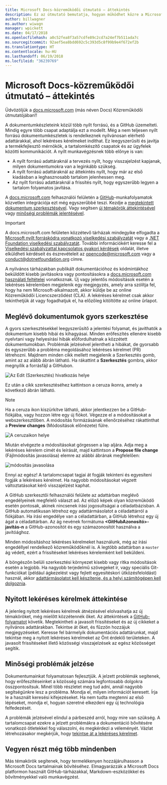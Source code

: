 ```yaml
---
title: Microsoft Docs-közreműködői útmutató – áttekintés
description: Ez az útmutató bemutatja, hogyan működhet közre a Microsoft dokumentációs webhelyén, a docs.microsoft.com-on.
author: billwagner
ms.author: wiwagn
manager: wpickett
ms.date: 04/17/2018
ms.openlocfilehash: a0c52fea8f3a57cdfe89c2cd7a24ef7b511ada7c
ms.sourcegitcommit: 92aef5ea8bdd692c5c393d5c8f99b9e4f672ef2b
ms.translationtype: HT
ms.contentlocale: hu-HU
ms.lasthandoff: 06/19/2018
ms.locfileid: "36239769"
---
```

# <a name="microsoft-docs-contributor-guide-overview"></a>Microsoft Docs-közreműködői útmutató – áttekintés

Üdvözöljük a [docs.microsoft.com](https://docs.microsoft.com) (más néven Docs) Közreműködői útmutatójában!!

A dokumentumkészleteink közül több nyílt forrású, és a GitHub üzemelteti. Mindig egyre több csapat adaptálja ezt a modellt. Még a nem teljesen nyílt forrású dokumentumkészletek is rendelkeznek nyilvánosan elérhető adattárakkal, ahol lekéréses kérelmeket indíthat. Ez leegyszerűsíti és javítja a termékfejlesztő mérnökök, a tartalomkészítő csapatok és az ügyfelek közötti kommunikációt. A nyílt munkavégzésnek több előnye is van:

- A nyílt forrású adattáraknál a tervezés nyílt, hogy visszajelzést kapjanak, milyen dokumentumokra van a leginkább szükség.
- A nyílt forrású adattáraknál az áttekintés nyílt, hogy már az első kiadásban a leghasznosabb tartalom jelenhessen meg.
- Az nyílt forrású adattáraknál a frissítés nyílt, hogy egyszerűbb legyen a tartalom folyamatos javítása.

A [docs.microsoft.com](https://docs.microsoft.com) felhasználói felületén a [GitHub](https://github.com)-munkafolyamatok közvetlen integrációja ezt még egyszerűbbé teszi. Kezdje a [megtekintett dokumentum szerkesztésével](#quick-edits-to-existing-documents). Vagy segítsen [új témakörök áttekintésével](#review-open-prs) vagy [minőségi problémák jelentésével](#create-quality-issues).

> [!IMPORTANT]
> A docs.microsoft.com felületen közzétevő tárházak mindegyike elfogadta a [Microsoft nyílt forráskódra vonatkozó viselkedési szabályzatát](https://opensource.microsoft.com/codeofconduct/) vagy a [.NET Foundation viselkedési szabályzatát](https://dotnetfoundation.org/code-of-conduct). További információkért keresse fel a [Viselkedési szabályzattal kapcsolatos gyakori kérdések](https://opensource.microsoft.com/codeofconduct/faq/) oldalát, illetve elküldheti kérdéseit és észrevételeit az [opencode@microsoft.com](mailto:opencode@microsoft.com) vagy a [conduct@dotnetfoundation.org](mailto:conduct@dotnetfoundation.org) címre.<br>
>
> A nyilvános tárházakban publikált dokumentációhoz és kódmintákhoz beküldött kisebb javításokra vagy pontosításokra a [docs.microsoft.com használati feltételei](https://docs.microsoft.com/legal/termsofuse) vonatkoznak. Új vagy jelentős módosítások esetén a lekéréses kérelemben megjelenik egy megjegyzés, amely arra szólítja fel, hogy ha nem Microsoft-alkalmazott, akkor küldje be az online Közreműködői Licencszerződést (CLA). A lekéréses kérelmet csak akkor tekinthetjük át vagy fogadhatjuk el, ha előzőleg kitöltötte az online űrlapot.

## <a name="quick-edits-to-existing-documents"></a>Meglévő dokumentumok gyors szerkesztése

A gyors szerkesztésekkel leegyszerűsítő a jelentési folyamat, és javíthatók a dokumentum kisebb hibái és kihagyásai. Minden erőfeszítés ellenére kisebb nyelvtani vagy helyesírási hibák előfordulhatnak a közzétett dokumentumokban. Problémák jelzésével jelentheti a hibákat, de gyorsabb és egyszerűbb a probléma megoldásához lekéréses kérelmet (PR) létrehozni. Majdnem minden cikk mellett megjelenik a Szerkesztés gomb, amint az az alább ábrán látható. Ha rákattint a **Szerkesztés** gombra, akkor megnyílik a forrásfájl a GitHubon.

![Az Edit (Szerkesztés) hivatkozás helye](./media/index/edit-article.png)

Ez után a cikk szerkesztéséhez kattintson a ceruza ikonra, amely a következő ábrán látható.

> [!NOTE]
> Ha a ceruza ikon kiszürkítve látható, akkor jelentkezzen be a GitHub-fiókjába, vagy hozzon létre egy új fiókot. Végezze el a módosításokat a webszerkesztőben. A módosítás formázásának ellenőrzéséhez rákattinthat a **Preview changes** (Módosítások előnézete) fülre.

![A ceruzaikon helye](./media/index/editicon.png)

Miután elvégezte a módosításokat görgessen a lap aljára. Adja meg a lekéréses kérelem címét és leírását, majd kattintson a **Propose file change** (Fájlmódosítás javasolása) elemre az alábbi ábrának megfelelően:

![módosítás javasolása](./media/index/submit-pull-request.png)

Ennyi az egész! A tartalomcsapat tagjai át fogják tekinteni és egyesíteni fogják a lekéréses kérelmet. Ha nagyobb módosításokat végzett változtatásokat kérő visszajelzést kaphat.

A GitHub szerkesztői felhasználói felülete az adattárban meglévő engedélyeinek megfelelő választ ad. Az előző képek olyan közreműködő esetén pontosak, akinek nincsenek írási jogosultságai a céladatbázisban. A GitHub automatikusan létrehoz egy adattármásolatot a céladattárról a fiókjában. Ha írási engedélye van a céladattárban, a GitHub létrehoz egy új ágat a céladattárban. Az ág nevének formátuma **\<GitHubAzonosító\>-javítás-n** a GitHub-azonosítót és egy számazonosítót használva a javítóághoz.

Minden módosításhoz lekéréses kérelmeket használunk, még az írási engedéllyel rendelkező közreműködőknél is. A legtöbb adattárban a `master` ág védett, ezért a frissítéseket lekéréses kérelemként kell beküldeni.

A böngészőn belüli szerkesztési környezet kisebb vagy ritka módosítások esetén a legjobb. Ha nagyobb terjedelmű szövegeket ír, vagy speciális Git-funkciókat (például ágkezelést vagy fejlett egyesítéskori ütközésfeloldást) használ, akkor [adattármásolatot kell készítenie, és a helyi számítógépen kell dolgoznia](how-to-write-workflows-major.md).

## <a name="review-open-prs"></a>Nyitott lekéréses kérelmek áttekintése

A jelenleg nyitott lekéréses kérelmek átnézésével elolvashatja az új témaköröket, még mielőtt közzétennék őket. Az áttekintések a [GitHub-folyamatot](https://guides.github.com/introduction/flow/) követik. Megtekintheti a javasolt frissítéseket és az új cikkeket a nyilvános adattárakban. Tekintse át őket, és fűzzön hozzájuk megjegyzéseket. Keresse fel bármelyik dokumentációs adattárunkat, majd tekintse meg a nyitott lekéréses kérelmeket az Önt érdeklő területeken. A javasolt frissítéseket illető közösségi visszajelzések az egész közösséget segítik.

## <a name="create-quality-issues"></a>Minőségi problémák jelzése

Dokumentumainkat folyamatosan fejlesztjük. A jelzett problémák segítenek, hogy erőfeszítéseinket a közösség számára legfontosabb dolgokra összpontosítsuk. Minél több részletet meg tud adni, annál nagyobb segítségünkre lesz a probléma. Mondja el, milyen információt keresett. Írja le a használt keresési kifejezéseket. Ha nem tudta megtenni az első lépéseket, mondja el, hogyan szeretné elkezdeni egy új technológia felfedezését.

A problémák jelzésével elindul a párbeszéd arról, hogy mire van szükség. A tartalomcsapat ezekre a jelzett problémákra a dokumentáció bővítésére vonatkozó ötletekkel fog válaszolni, és megkérdezi a véleményét. Vázlat létrehozásakor megkérjük, hogy [tekintse át a lekéréses kérelmet](#review-open-prs).

## <a name="get-more-involved"></a>Vegyen részt még több mindenben

Más témakörök segítenek, hogy termelékenyen hozzájárulhasson a Microsoft Docs tartalmainak bővítéséhez. Elmagyarázzák a Microsoft Docs platformon használt GitHub-tárházakkal, Markdown-eszközökkel és bővítményekkel való munkavégzést.
